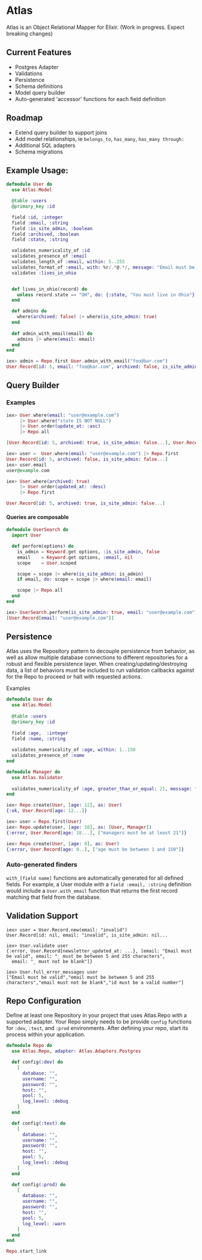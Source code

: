 # Atlas

Atlas is an Object Relational Mapper for Elixir. (Work in progress. Expect breaking changes)

## Current Features
- Postgres Adapter
- Validations
- Persistence
- Schema definitions
- Model query builder
- Auto-generated 'accessor' functions for each field definition

## Roadmap
- Extend query builder to support joins
- Add model relationships, ie `belongs_to`, `has_many`, `has_many through:`
- Additional SQL adapters
- Schema migrations

## Example Usage:

```elixir
defmodule User do
  use Atlas.Model

  @table :users
  @primary_key :id

  field :id, :integer
  field :email, :string
  field :is_site_admin, :boolean
  field :archived, :boolean
  field :state, :string

  validates_numericality_of :id
  validates_presence_of :email
  validates_length_of :email, within: 5..255
  validates_format_of :email, with: %r/.*@.*/, message: "Email must be valid"
  validates :lives_in_ohio


  def lives_in_ohio(record) do
    unless record.state == "OH", do: {:state, "You must live in Ohio"}
  end

  def admins do
    where(archived: false) |> where(is_site_admin: true)
  end
  
  def admin_with_email(email) do
    admins |> where(email: email)
  end
end

iex> admin = Repo.first User.admin_with_email("foo@bar.com")
User.Record[id: 5, email: "foo@bar.com", archived: false, is_site_admin: true...]
```

## Query Builder

### Examples
```elixir
iex> User.where(email: "user@example.com")
     |> User.where("state IS NOT NULL")
     |> User.order(update_at: :asc)
     |> Repo.all

[User.Record[id: 5, archived: true, is_site_admin: false...], User.Record[id: 5, archived: true, is_site_admin: false...]]

iex> user =  User.where(email: "user@example.com") |> Repo.first
User.Record[id: 5, archived: false, is_site_admin: false...]
iex> user.email
user@example.com

iex> User.where(archived: true)
     |> User.order(updated_at: :desc)
     |> Repo.first

User.Record[id: 5, archived: true, is_site_admin: false...]
```

#### Queries are composable
```elixir
defmodule UserSearch do
  import User

  def perform(options) do
    is_admin = Keyword.get options, :is_site_admin, false
    email    = Keyword.get options, :email, nil
    scope    = User.scoped

    scope = scope |> where(is_site_admin: is_admin)
    if email, do: scope = scope |> where(email: email)

    scope |> Repo.all
  end
end

iex> UserSearch.perform(is_site_admin: true, email: "user@example.com")
[User.Record[email: "user@example.com"]]
```


## Persistence

Atlas uses the Repository pattern to decouple persistence from behavior, as well as allow multiple database connections 
to different repositories for a robust and flexible persistence layer. When creating/updating/destroying data, 
a list of behaviors must be included to run validation callbacks against for the Repo to proceed or halt with requested 
actions.

Examples

```elixir
defmodule User do
  use Atlas.Model
  
  @table :users
  @primary_key :id
  
  field :age,  :integer
  field :name, :string
  
  validates_numericality_of :age, within: 1..150
  validates_presence_of :name
end

defmodule Manager do
  use Atlas.Validator
  
  validates_numericality_of :age, greater_than_or_equal: 21, message: "managers must be at least 21"
end
```

```elixir
iex> Repo.create(User, [age: 12], as: User)
{:ok, User.Record[age: 12...]}

iex> user = Repo.first(User)
iex> Repo.update(user, [age: 18], as: [User, Manager])
{:error, User.Record[age: 18...], ["managers must be at least 21"]}

iex> Repo.create(User, [age: 0], as: User)
{:error, User.Record[age: 0..], ["age must be between 1 and 150"]}
```

### Auto-generated finders

`with_[field name]` functions are automatically generated for all defined fields.
For example, a User module with a `field :email, :string` definition would include a `User.with_email` function
that returns the first record matching that field from the database.

## Validation Support
```
iex> user = User.Record.new(email: "invalid")
User.Record[id: nil, email: "invalid", is_site_admin: nil...

iex> User.validate user
{:error, User.Record[newsletter_updated_at: ...}, [email: "Email must be valid", email: "_ must be between 5 and 255 characters",
  email: "_ must not be blank"]}

iex> User.full_error_messages user
["Email must be valid","email must be between 5 and 255 characters","email must not be blank","id must be a valid number"]

```


## Repo Configuration
Define at least one Repository in your project that uses Atlas.Repo with a supported adapter.
Your Repo simply needs to be provide `config` functions for `:dev`, `:test`, and `:prod` environments. 
After defining your repo, start its process within your application. 

```elixir
defmodule Repo do
  use Atlas.Repo, adapter: Atlas.Adapters.Postgres

  def config(:dev) do
    [
      database: "",
      username: "",
      password: "",
      host: "",
      pool: 5,
      log_level: :debug
    ]
  end

  def config(:test) do
    [
      database: "",
      username: "",
      password: "",
      host: "",
      pool: 5,
      log_level: :debug
    ]
  end

  def config(:prod) do
    [
      database: "",
      username: "",
      password: "",
      host: "",
      pool: 5,
      log_level: :warn
    ]
  end
end

Repo.start_link
```
